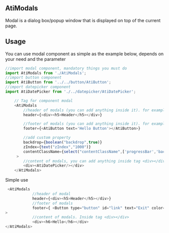 ## AtiModals
Modal is a dialog box/popup window that is displayed on top of the current page.

## Usage
You can use modal component as simple as the example below, depends on your need and the parameter 
```js
//import modal component, mandatory things you must do
import AtiModals from './AtiModals';
//import button component
import AtiButton from '../../button/AtiButton';
//import datepicker component
import AtiDatePicker from './../datepicker/AtiDatePicker';

    // Tag for component modal 
    <AtiModals 
        //header of modals (you can add anything inside it). for example text 
        header={<div><h5>Header</h5></div>} 

        //footer of modals (you can add anything inside it). for example component button
        footer={<AtiButton text='Hello Button'></AtiButton>}

        //add custom property 
        backdrop={boolean("backdrop",true)}
        zIndex={text("zIndex","1000")}
        contentClassName={select("contentClassName",['progressBar','backdropModals','backgroundModalClasName'],'progressBar')}
     >
        //content of modals, you can add anything inside tag <div></div>. for example component datepicker
        <div><AtiDatePicker/></div>
    </AtiModals>
```

Simple use 
```js
 <AtiModals  
            //header of modal
            header={<div><h5>Header</h5></div>} 
            //footer of modals
            footer={ <Button type="button" id="link" text="Exit" color="link"></Button>}/>
>
            //content of modals. Inside tag <div></div>
            <div><h6>Hello</h6></div>
</AtiModals>
```

